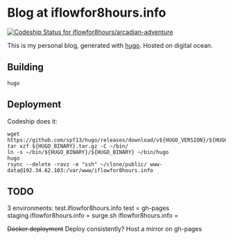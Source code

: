 Blog at iflowfor8hours.info
=====

[ ![Codeship Status for iflowfor8hours/arcadian-adventure](https://app.codeship.com/projects/71edf360-27ef-0133-7378-3ef19dc5f2fb/status?branch=master)](https://app.codeship.com/projects/97531)

This is my personal blog, generated with [hugo](https://gohugo.io/). Hosted on digital ocean.


Building
--------

`hugo`

Deployment
----------

Codeship does it:

    wget https://github.com/spf13/hugo/releases/download/v${HUGO_VERSION}/${HUGO_BINARY}.tar.gz
    tar xzf ${HUGO_BINARY}.tar.gz -C ~/bin/
    ln -s ~/bin/${HUGO_BINARY}/${HUGO_BINARY} ~/bin/hugo
    hugo
    rsync --delete -ravz -e "ssh" ~/clone/public/ www-data@192.34.62.103:/var/www/iflowfor8hours.info



TODO
---------

3  environments:
  test.iflowfor8hours.info test = gh-pages 
  staging.iflowfor8hours.info = surge.sh
  iflowfor8hours.info = 

~~Docker deployment~~
Deploy consistently?
Host a mirror on gh-pages
